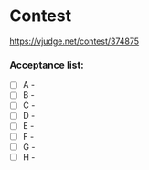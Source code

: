 # Contest 

https://vjudge.net/contest/374875

### Acceptance list:

- [ ] A - 
- [ ] B - 
- [ ] C - 
- [ ] D - 
- [ ] E - 
- [ ] F - 
- [ ] G - 
- [ ] H - 